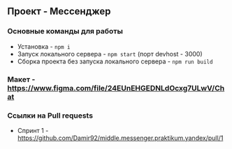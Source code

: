 ## Проект - Мессенджер

### Основные команды для работы
- Установка - `npm i`
- Запуск локального сервера - `npm start` (порт devhost - 3000)
- Сборка проекта без запуска локального сервера - `npm run build`

### Макет - https://www.figma.com/file/24EUnEHGEDNLdOcxg7ULwV/Chat

### Ссылки на Pull requests
- Спринт 1 - https://github.com/Damir92/middle.messenger.praktikum.yandex/pull/1

